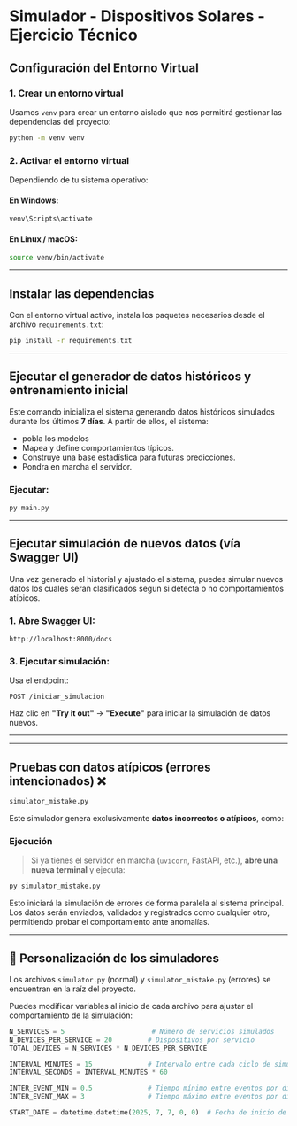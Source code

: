 # Simulador - Dispositivos Solares - Ejercicio Técnico

## Configuración del Entorno Virtual

### 1. Crear un entorno virtual

Usamos `venv` para crear un entorno aislado que nos permitirá gestionar las dependencias del proyecto:

```bash
python -m venv venv
````

### 2. Activar el entorno virtual

Dependiendo de tu sistema operativo:

#### En Windows:

```bash
venv\Scripts\activate
```

#### En Linux / macOS:

```bash
source venv/bin/activate
```

---

## Instalar las dependencias

Con el entorno virtual activo, instala los paquetes necesarios desde el archivo `requirements.txt`:

```bash
pip install -r requirements.txt
```

---

## Ejecutar el generador de datos históricos y entrenamiento inicial

Este comando inicializa el sistema generando datos históricos simulados durante los últimos **7 días**. A partir de ellos, el sistema:

* pobla los modelos
* Mapea y define comportamientos típicos.
* Construye una base estadística para futuras predicciones.
* Pondra en marcha el servidor.

### Ejecutar:

```bash
py main.py
```

---

## Ejecutar simulación de nuevos datos (vía Swagger UI)

Una vez generado el historial y ajustado el sistema, puedes simular nuevos datos los cuales seran clasificados segun si detecta o no comportamientos atípicos.

### 1. Abre Swagger UI:

```
http://localhost:8000/docs
```

### 3. Ejecutar simulación:

Usa el endpoint:

```
POST /iniciar_simulacion
```

Haz clic en **"Try it out"** → **"Execute"** para iniciar la simulación de datos nuevos.

---

---

## Pruebas con datos atípicos (errores intencionados) ❌

```bash
simulator_mistake.py
```
Este simulador genera exclusivamente **datos incorrectos o atípicos**, como:

### Ejecución

> Si ya tienes el servidor en marcha (`uvicorn`, FastAPI, etc.), **abre una nueva terminal** y ejecuta:

```bash
py simulator_mistake.py
```

Esto iniciará la simulación de errores de forma paralela al sistema principal. Los datos serán enviados, validados y registrados como cualquier otro, permitiendo probar el comportamiento ante anomalías.

---

## 🔧 Personalización de los simuladores

Los archivos `simulator.py` (normal) y `simulator_mistake.py` (errores) se encuentran en la raíz del proyecto.

Puedes modificar variables al inicio de cada archivo para ajustar el comportamiento de la simulación:

```python
N_SERVICES = 5                      # Número de servicios simulados
N_DEVICES_PER_SERVICE = 20         # Dispositivos por servicio
TOTAL_DEVICES = N_SERVICES * N_DEVICES_PER_SERVICE

INTERVAL_MINUTES = 15              # Intervalo entre cada ciclo de simulación
INTERVAL_SECONDS = INTERVAL_MINUTES * 60

INTER_EVENT_MIN = 0.5              # Tiempo mínimo entre eventos por dispositivo
INTER_EVENT_MAX = 3                # Tiempo máximo entre eventos por dispositivo

START_DATE = datetime.datetime(2025, 7, 7, 0, 0)  # Fecha de inicio de la simulación
```
